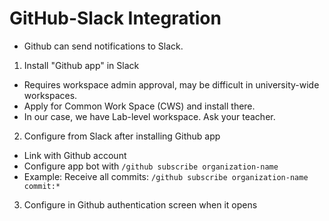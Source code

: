 # GitHub-Slack Integration
* Github can send notifications to Slack.
1. Install "Github app" in Slack
  + Requires workspace admin approval, may be difficult in university-wide workspaces.
  + Apply for Common Work Space (CWS) and install there.
  + In our case, we have Lab-level workspace. Ask your teacher.
2. Configure from Slack after installing Github app
  + Link with Github account
  + Configure app bot with `/github subscribe organization-name`
  + Example: Receive all commits: `/github subscribe organization-name commit:*`
3. Configure in Github authentication screen when it opens
